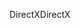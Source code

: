 <span data-ttu-id="ef34c-101">DirectX</span><span class="sxs-lookup"><span data-stu-id="ef34c-101">DirectX</span></span>
